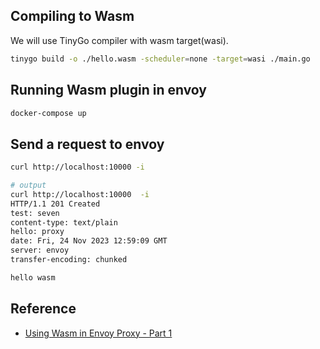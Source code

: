 ## Compiling to Wasm
We will use TinyGo compiler with wasm target(wasi).

```bash
tinygo build -o ./hello.wasm -scheduler=none -target=wasi ./main.go
```

## Running Wasm plugin in envoy

```bash
docker-compose up
```

## Send a request to envoy

```bash
curl http://localhost:10000 -i

# output
curl http://localhost:10000  -i
HTTP/1.1 201 Created
test: seven
content-type: text/plain
hello: proxy
date: Fri, 24 Nov 2023 12:59:09 GMT
server: envoy
transfer-encoding: chunked

hello wasm
```

## Reference

- [Using Wasm in Envoy Proxy - Part 1](https://varunksaini.com/wasm-http-proxy-part-1/)
